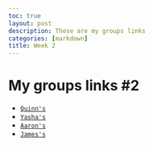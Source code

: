 ```yaml
---
toc: true
layout: post
description: These are my groups links
categories: [markdown]
title: Week 2
---
```


# My groups links #2
- [`Quinn's`](https://github.com/gigtieup/quinnbireley7/issues/4)
- [`Yasha's`](https://github.com/yashakhoshini/yasha-fastpages/issues/4#issue-1363794016)
- [`Aaron's`](https://github.com/aaron-rub/FP/issues/4)
- [`James's`](https://github.com/jameshunter12/james-fastpage/issues/3#issue-1363824356)